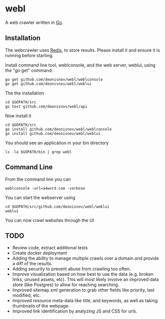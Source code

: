 webl
======

A web crawler written in [Go](http://golang.org/).

Installation
------------

The webcrawler uses [Redis](http://redis.io), to store results.  Please install it and ensure it is running before starting.

Install command line tool, weblconsole, and the web server, weblui, using the "go get" command:

    go get github.com/deonisnov/webl/weblconsole
    go get github.com/deonisnov/webl/weblui

The the installation
  
    cd $GOPATH/src
    go test github.com/deonisnov/webl/api

Now install it

    cd $GOPATH/src
    go install github.com/deonisnov/webl/weblconsole
    go install github.com/deonisnov/webl/weblui
    
You should see an application in your bin directory

    ls -la $GOPATH/bin | grep webl

Command Line
------------

From the command line you can 

    weblconsole -url=a4word.com -verbose

You can start the webserver using

    cd $GOPATH/src/github.com/deonisnov/webl/weblui
    weblui

You can now crawl websites through the UI

TODO
------------

* Review code, extract additional tests
* Create docker deployment
* Adding the ability to manage multiple crawls over a domain and provide a diff of the results.
* Adding security to prevent abuse from crawling too often.
* Improve visualization based on how best to use the data (e.g. broken links, unused assets, etc). This will most likely involve an improved data store (like Postgres) to allow for reaching searching.
* Improved sitemap.xml generation to grab other fields like priority, last modified, etc.
* Improved resource meta-data like title, and keywords, as well as taking thumbnails of the webpage.
* Improved link identification by analyzing JS and CSS for urls.



